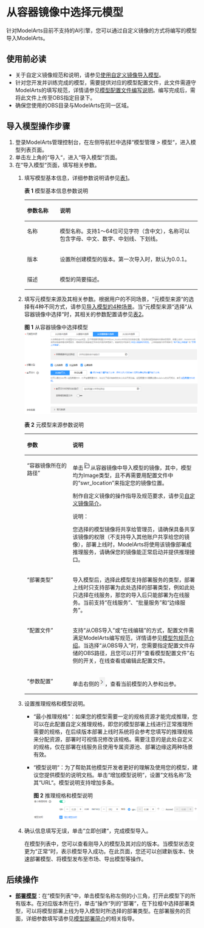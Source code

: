 # 从容器镜像中选择元模型<a name="modelarts_23_0206"></a>

针对ModelArts目前不支持的AI引擎，您可以通过自定义镜像的方式将编写的模型导入ModelArts。

## 使用前必读<a name="section149289423310"></a>

-   关于自定义镜像规范和说明，请参见[使用自定义镜像导入模型](使用自定义镜像导入模型.md)。
-   针对您开发并训练完成的模型，需要提供对应的模型配置文件，此文件需遵守ModelArts的填写规范，详情请参见[模型配置文件编写说明](模型配置文件编写说明.md)。编写完成后，需将此文件上传至OBS指定目录下。
-   确保您使用的OBS目录与ModelArts在同一区域。

## 导入模型操作步骤<a name="section118927471271"></a>

1.  登录ModelArts管理控制台，在左侧导航栏中选择“模型管理 \> 模型“，进入模型列表页面。
2.  单击左上角的“导入“，进入“导入模型“页面。
3.  在“导入模型“页面，填写相关参数。
    1.  填写模型基本信息，详细参数说明请参见[表1](#table19428112584211)。

        **表 1**  模型基本信息参数说明

        <a name="table19428112584211"></a>
        <table><thead align="left"><tr id="row2042972515427"><th class="cellrowborder" valign="top" width="18.91%" id="mcps1.2.3.1.1"><p id="p18429225134213"><a name="p18429225134213"></a><a name="p18429225134213"></a>参数名称</p>
        </th>
        <th class="cellrowborder" valign="top" width="81.08999999999999%" id="mcps1.2.3.1.2"><p id="p1742912544217"><a name="p1742912544217"></a><a name="p1742912544217"></a>说明</p>
        </th>
        </tr>
        </thead>
        <tbody><tr id="row164292250428"><td class="cellrowborder" valign="top" width="18.91%" headers="mcps1.2.3.1.1 "><p id="p1842982518421"><a name="p1842982518421"></a><a name="p1842982518421"></a>名称</p>
        </td>
        <td class="cellrowborder" valign="top" width="81.08999999999999%" headers="mcps1.2.3.1.2 "><p id="p10429132534219"><a name="p10429132534219"></a><a name="p10429132534219"></a>模型名称。支持1～64位可见字符（含中文），名称可以包含字母、中文、数字、中划线、下划线。</p>
        </td>
        </tr>
        <tr id="row5429112564217"><td class="cellrowborder" valign="top" width="18.91%" headers="mcps1.2.3.1.1 "><p id="p14298255423"><a name="p14298255423"></a><a name="p14298255423"></a>版本</p>
        </td>
        <td class="cellrowborder" valign="top" width="81.08999999999999%" headers="mcps1.2.3.1.2 "><p id="p11429125104218"><a name="p11429125104218"></a><a name="p11429125104218"></a>设置所创建模型的版本。第一次导入时，默认为0.0.1。</p>
        </td>
        </tr>
        <tr id="row18429132512429"><td class="cellrowborder" valign="top" width="18.91%" headers="mcps1.2.3.1.1 "><p id="p24294259424"><a name="p24294259424"></a><a name="p24294259424"></a>描述</p>
        </td>
        <td class="cellrowborder" valign="top" width="81.08999999999999%" headers="mcps1.2.3.1.2 "><p id="p1042942514210"><a name="p1042942514210"></a><a name="p1042942514210"></a>模型的简要描述。</p>
        </td>
        </tr>
        </tbody>
        </table>

    2.  填写元模型来源及其相关参数。根据用户的不同场景，“元模型来源“的选择有4种不同方式，请参见[导入模型的4种场景](模型管理简介.md#section179419351998)。当“元模型来源“选择“从容器镜像中选择“时，其相关的参数配置请参见[表2](#table104931647171713)。

        **图 1**  从容器镜像中选择模型<a name="fig173913200284"></a>  
        ![](figures/从容器镜像中选择模型.png "从容器镜像中选择模型")

        **表 2**  元模型来源参数说明

        <a name="table104931647171713"></a>
        <table><thead align="left"><tr id="row14487647101714"><th class="cellrowborder" valign="top" width="26.33%" id="mcps1.2.3.1.1"><p id="p448744701719"><a name="p448744701719"></a><a name="p448744701719"></a>参数</p>
        </th>
        <th class="cellrowborder" valign="top" width="73.67%" id="mcps1.2.3.1.2"><p id="p124875475173"><a name="p124875475173"></a><a name="p124875475173"></a>说明</p>
        </th>
        </tr>
        </thead>
        <tbody><tr id="row517284302310"><td class="cellrowborder" valign="top" width="26.33%" headers="mcps1.2.3.1.1 "><p id="p117284312239"><a name="p117284312239"></a><a name="p117284312239"></a><span class="parmname" id="parmname82111469233"><a name="parmname82111469233"></a><a name="parmname82111469233"></a>“容器镜像所在的路径”</span></p>
        </td>
        <td class="cellrowborder" valign="top" width="73.67%" headers="mcps1.2.3.1.2 "><p id="p1266423518249"><a name="p1266423518249"></a><a name="p1266423518249"></a>单击<a name="image983352417157"></a><a name="image983352417157"></a><span><img id="image983352417157" src="figures/icon_01.png"></span>从容器镜像中导入模型的镜像，其中，模型均为Image类型，且不再需要用配置文件中的<span class="parmname" id="parmname5492114721712"><a name="parmname5492114721712"></a><a name="parmname5492114721712"></a>“swr_location”</span>来指定您的镜像位置。</p>
        <p id="p12493184771713"><a name="p12493184771713"></a><a name="p12493184771713"></a>制作自定义镜像的操作指导及规范要求，请参见<a href="自定义镜像简介.md">自定义镜像简介</a>。</p>
        <div class="note" id="note2493347101711"><a name="note2493347101711"></a><a name="note2493347101711"></a><span class="notetitle"> 说明： </span><div class="notebody"><p id="p94938476173"><a name="p94938476173"></a><a name="p94938476173"></a>您选择的模型镜像将共享给管理员，请确保具备共享该镜像的权限（不支持导入其他账户共享给您的镜像），部署上线时，ModelArts将使用该镜像部署成推理服务，请确保您的镜像能正常启动并提供推理接口。</p>
        </div></div>
        </td>
        </tr>
        <tr id="row29331240162319"><td class="cellrowborder" valign="top" width="26.33%" headers="mcps1.2.3.1.1 "><p id="p541115218358"><a name="p541115218358"></a><a name="p541115218358"></a><span class="parmname" id="parmname1490216424389"><a name="parmname1490216424389"></a><a name="parmname1490216424389"></a>“部署类型”</span></p>
        </td>
        <td class="cellrowborder" valign="top" width="73.67%" headers="mcps1.2.3.1.2 "><p id="p650465117507"><a name="p650465117507"></a><a name="p650465117507"></a>导入模型后，选择此模型支持部署服务的类型，部署上线时只支持部署为此处选择的部署类型，例如此处只选择在线服务，那您的导入后只能部署为在线服务。当前支持<span class="parmname" id="parmname55043515507"><a name="parmname55043515507"></a><a name="parmname55043515507"></a>“在线服务”</span>、<span class="parmname" id="parmname3504851155015"><a name="parmname3504851155015"></a><a name="parmname3504851155015"></a>“批量服务”</span>和<span class="parmname" id="parmname125041551205016"><a name="parmname125041551205016"></a><a name="parmname125041551205016"></a>“边缘服务”</span>。</p>
        </td>
        </tr>
        <tr id="row1475083810235"><td class="cellrowborder" valign="top" width="26.33%" headers="mcps1.2.3.1.1 "><p id="p1093314017236"><a name="p1093314017236"></a><a name="p1093314017236"></a><span class="parmname" id="parmname1740614539239"><a name="parmname1740614539239"></a><a name="parmname1740614539239"></a>“配置文件”</span></p>
        </td>
        <td class="cellrowborder" valign="top" width="73.67%" headers="mcps1.2.3.1.2 "><p id="p9750193872311"><a name="p9750193872311"></a><a name="p9750193872311"></a>支持<span class="parmname" id="parmname10927141742412"><a name="parmname10927141742412"></a><a name="parmname10927141742412"></a>“从OBS导入”</span>或<span class="parmname" id="parmname9927191742416"><a name="parmname9927191742416"></a><a name="parmname9927191742416"></a>“在线编辑”</span>的方式，配置文件需满足ModelArts编写规范，详情请参见<a href="模型包规范介绍.md">模型包规范介绍</a>。当选择<span class="parmname" id="parmname199276178244"><a name="parmname199276178244"></a><a name="parmname199276178244"></a>“从OBS导入”</span>时，您需要指定配置文件存储的OBS路径，且您可以打开<span class="uicontrol" id="uicontrol1592841702416"><a name="uicontrol1592841702416"></a><a name="uicontrol1592841702416"></a>“查看模型配置文件”</span>右侧的开关，在线查看或编辑此配置文件。</p>
        </td>
        </tr>
        <tr id="row16323132522313"><td class="cellrowborder" valign="top" width="26.33%" headers="mcps1.2.3.1.1 "><p id="p27501638112316"><a name="p27501638112316"></a><a name="p27501638112316"></a><span class="parmname" id="parmname13195146122415"><a name="parmname13195146122415"></a><a name="parmname13195146122415"></a>“参数配置”</span></p>
        </td>
        <td class="cellrowborder" valign="top" width="73.67%" headers="mcps1.2.3.1.2 "><p id="p6324172582316"><a name="p6324172582316"></a><a name="p6324172582316"></a>单击右侧的<a name="image174917225248"></a><a name="image174917225248"></a><span><img id="image174917225248" src="figures/zh-cn_image_0207652127.png"></span>，查看当前模型的入参和出参。</p>
        </td>
        </tr>
        </tbody>
        </table>

    3.  设置推理规格和模型说明。
        -   “最小推理规格“：如果您的模型需要一定的规格资源才能完成推理，您可以在此配置自定义推理规格，即您的模型部署上线进行正常推理所需要的规格，在后续版本部署上线时系统将会参考您填写的推理规格来分配资源，部署时可视情况修改该规格。需要注意的是此处自定义的规格，仅在部署在线服务且使用专属资源池、部署边缘这两种场景有效。
        -   “模型说明“：为了帮助其他模型开发者更好的理解及使用您的模型，建议您提供模型的说明文档。单击“增加模型说明“，设置“文档名称“及其“URL“。模型说明支持增加多条。

            **图 2**  推理规格和模型说明<a name="fig1568815910313"></a>  
            ![](figures/推理规格和模型说明-18.png "推理规格和模型说明-18")

    4.  确认信息填写无误，单击“立即创建“，完成模型导入。

        在模型列表中，您可以查看刚导入的模型及其对应的版本。当模型状态变更为“正常“时，表示模型导入成功。在此页面，您还可以创建新版本、快速部署模型、将模型发布至市场、导出模型等操作。



## 后续操作<a name="section67499327247"></a>

-   **[部署模型](模型部署简介.md)**：在“模型列表“中，单击模型名称左侧的小三角，打开此模型下的所有版本。在对应版本所在行，单击“操作“列的“部署“，在下拉框中选择部署类型，可以将模型部署上线为导入模型时所选择的部署类型。在部署服务的页面，详细参数填写请参见[模型部署简介](模型部署简介.md)的相关指导。

